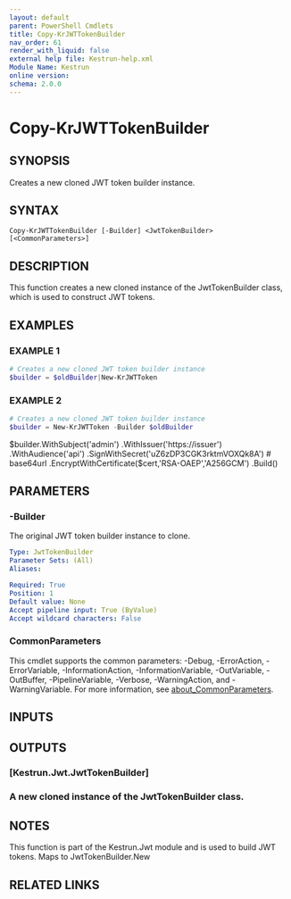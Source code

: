 ```yaml
---
layout: default
parent: PowerShell Cmdlets
title: Copy-KrJWTTokenBuilder
nav_order: 61
render_with_liquid: false
external help file: Kestrun-help.xml
Module Name: Kestrun
online version:
schema: 2.0.0
---
```


# Copy-KrJWTTokenBuilder

## SYNOPSIS
Creates a new cloned JWT token builder instance.

## SYNTAX

```
Copy-KrJWTTokenBuilder [-Builder] <JwtTokenBuilder> [<CommonParameters>]
```

## DESCRIPTION
This function creates a new cloned instance of the JwtTokenBuilder class, which is used to construct JWT tokens.

## EXAMPLES

### EXAMPLE 1
```powershell
# Creates a new cloned JWT token builder instance
$builder = $oldBuilder|New-KrJWTToken
```

### EXAMPLE 2
```powershell
# Creates a new cloned JWT token builder instance
$builder = New-KrJWTToken -Builder $oldBuilder
```

$builder.WithSubject('admin')
        .WithIssuer('https://issuer')
        .WithAudience('api')
        .SignWithSecret('uZ6zDP3CGK3rktmVOXQk8A')   # base64url
        .EncryptWithCertificate($cert,'RSA-OAEP','A256GCM')
        .Build()

## PARAMETERS

### -Builder
The original JWT token builder instance to clone.

```yaml
Type: JwtTokenBuilder
Parameter Sets: (All)
Aliases:

Required: True
Position: 1
Default value: None
Accept pipeline input: True (ByValue)
Accept wildcard characters: False
```

### CommonParameters
This cmdlet supports the common parameters: -Debug, -ErrorAction, -ErrorVariable, -InformationAction, -InformationVariable, -OutVariable, -OutBuffer, -PipelineVariable, -Verbose, -WarningAction, and -WarningVariable. For more information, see [about_CommonParameters](http://go.microsoft.com/fwlink/?LinkID=113216).

## INPUTS

## OUTPUTS

### [Kestrun.Jwt.JwtTokenBuilder]
### A new cloned instance of the JwtTokenBuilder class.
## NOTES
This function is part of the Kestrun.Jwt module and is used to build JWT tokens.
Maps to JwtTokenBuilder.New

## RELATED LINKS
